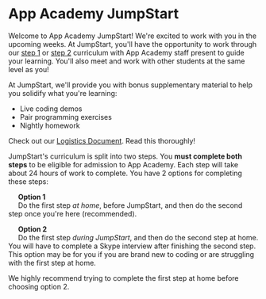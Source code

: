 # App Academy JumpStart

Welcome to App Academy JumpStart! We're excited to work with you in the upcoming weeks. At JumpStart, you'll have the opportunity to work through our [step 1][step-1] or [step 2][step-2] curriculum with App Academy staff present to guide your learning. You'll also meet and work with other students at the same level as you!

At JumpStart, we'll provide you with bonus supplementary material to help you solidify what you're learning:
  * Live coding demos
  * Pair programming exercises
  * Nightly homework

Check out our [Logistics Document][logistics]. Read this thoroughly!

JumpStart's curriculum is split into two steps. You **must complete both steps** to be eligible for admission to App Academy. Each step will take about 24 hours of work to complete. You have 2 options for completing these steps:

  &nbsp;&nbsp;&nbsp;&nbsp;
  **Option 1**
  <br />
  &nbsp;&nbsp;&nbsp;&nbsp;
  Do the first step *at home*, before JumpStart, and then do the second step once you're here (recommended).

  <!-- &nbsp;&nbsp;&nbsp;&nbsp;
  **Option 2**
  <br />
  &nbsp;&nbsp;&nbsp;&nbsp;
  Do the first step *during JumpStart*, and then return for a *second round of JumpStart* (for a total of 4 weeks) to complete the second step. This option may be for you if you are brand new to coding or are struggling with the first step at home. -->

  &nbsp;&nbsp;&nbsp;&nbsp;
  **Option 2**
  <br />
  &nbsp;&nbsp;&nbsp;&nbsp;
  Do the first step *during JumpStart*, and then do the second step at home. You will have to complete a Skype interview after finishing the second step. This option may be for you if you are brand new to coding or are struggling with the first step at home.

We highly recommend trying to complete the first step at home before choosing option 2.

[step-1]: https://app-academy.gitbooks.io/prep-step-1/content/
[step-2]: https://app-academy.gitbooks.io/prep-step-2/content/
[logistics]: ./logistics.html
